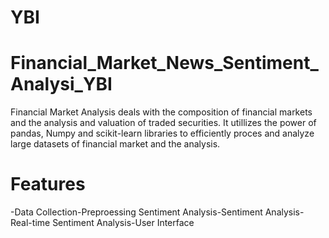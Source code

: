# YBI

# Financial_Market_News_Sentiment_Analysi_YBI 

Financial Market Analysis deals with the composition of financial markets and the analysis and valuation of traded securities. It utillizes the power of pandas, Numpy and scikit-learn libraries to efficiently proces and analyze large datasets of financial market and the analysis.

# Features

-Data Collection-Preproessing Sentiment Analysis-Sentiment Analysis-Real-time Sentiment Analysis-User Interface

